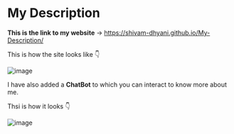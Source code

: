 # My Description

**This is the link to my website** -> https://shivam-dhyani.github.io/My-Description/

This is how the site looks like 👇

![image](https://user-images.githubusercontent.com/69079491/117398735-93e2ee00-af1c-11eb-8c42-fe945608621e.png)

I have also added a **ChatBot** to which you can interact to know more about me. 

Thsi is how it looks 👇

![image](https://user-images.githubusercontent.com/69079491/117399021-30a58b80-af1d-11eb-9e13-99524cb05f10.png)


